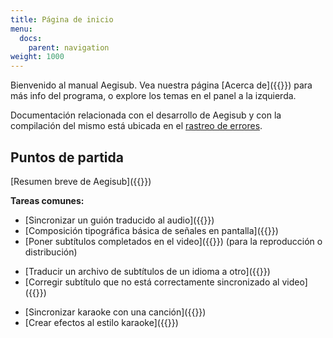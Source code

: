 ```yaml
---
title: Página de inicio
menu:
  docs:
    parent: navigation
weight: 1000
---
```


Bienvenido al manual Aegisub. Vea nuestra página [Acerca de]({{<relref path="About">}}) para más info del programa, o explore los temas en el panel a la izquierda.

Documentación relacionada con el desarrollo de Aegisub y con la compilación del mismo está ubicada en el [rastreo de errores](https://github.com/Aegisub/Aegisub/issues).

## Puntos de partida

[Resumen breve de Aegisub]({{<relref path="Overview">}})

**Tareas comunes:**

- [Sincronizar un guión traducido al audio]({{<relref path="Audio">}})
- [Composición tipográfica básica de señales en pantalla]({{<relref path="Tutorials#composición-tipográfica-visual">}})
- [Poner subtítulos completados en el video]({{<relref path="Attaching_subtitles_to_video">}}) (para la reproducción o distribución)

<!-- -->

- [Traducir un archivo de subtítulos de un idioma a otro]({{<relref path="Translation_Assistant">}})
- [Corregir subtítulo que no está correctamente sincronizado al video]({{<relref path="Shift_Times">}})

<!-- -->

- [Sincronizar karaoke con una canción]({{<relref path="Tutorials#sincronizador-kanji">}})
- [Crear efectos al estilo karaoke]({{<relref path="Automation/Karaoke_Templater/Tutorial_1">}})
